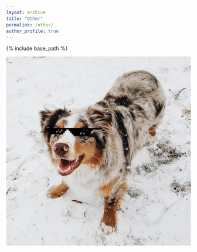 ```yaml
---
layout: archive
title: "Other"
permalink: /other/
author_profile: true
---
```


{% include base_path %}

![alt text][Doggo]

[Doggo]: https://raw.githubusercontent.com/phg17/phg17.github.io/master/images/njpr7erh0hh21.jpg "Dog with Glasses"
